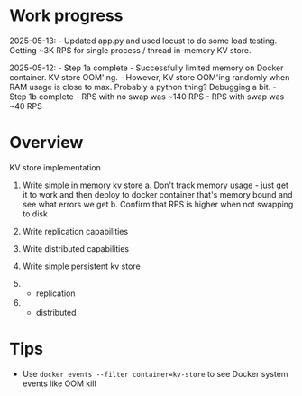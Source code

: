 # Work progress

2025-05-13:
    - Updated app.py and used locust to do some load testing. Getting ~3K RPS
        for single process / thread in-memory KV store.

2025-05-12:
    - Step 1a complete
        - Successfully limited memory on Docker container. KV store OOM'ing.
        - However, KV store OOM'ing randomly when RAM usage is close to max.
          Probably a python thing? Debugging a bit.
    - Step 1b complete
        - RPS with no swap was ~140 RPS
        - RPS with swap was ~40 RPS

# Overview

KV store implementation

1. Write simple in memory kv store
    a. Don't track memory usage - just get it to work and then deploy to docker
        container that's memory bound and see what errors we get
    b. Confirm that RPS is higher when not swapping to disk
2. Write replication capabilities
3. Write distributed capabilities

4. Write simple persistent kv store
5. - replication
6. - distributed

# Tips

* Use `docker events --filter container=kv-store` to see Docker system events like OOM kill